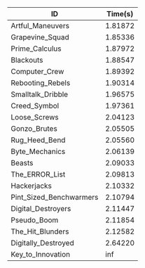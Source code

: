 |ID|Time(s)|
|-|-|
|Artful_Maneuvers|1.81872|
|Grapevine_Squad|1.85336|
|Prime_Calculus|1.87972|
|Blackouts|1.88547|
|Computer_Crew|1.89392|
|Rebooting_Rebels|1.90314|
|Smalltalk_Dribble|1.96575|
|Creed_Symbol|1.97361|
|Loose_Screws|2.04123|
|Gonzo_Brutes|2.05505|
|Rug_Heed_Bend|2.05560|
|Byte_Mechanics|2.06139|
|Beasts|2.09033|
|The_ERROR_List|2.09813|
|Hackerjacks|2.10332|
|Pint_Sized_Benchwarmers|2.10794|
|Digital_Destroyers|2.11447|
|Pseudo_Boom|2.11854|
|The_Hit_Blunders|2.12582|
|Digitally_Destroyed|2.64220|
|Key_to_Innovation|inf|
